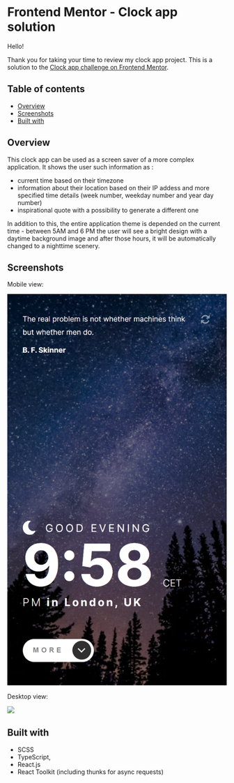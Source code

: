 # Frontend Mentor - Clock app solution

Hello!

Thank you for taking your time to review my clock app project. This is a solution to the [Clock app challenge on Frontend Mentor](https://www.frontendmentor.io/challenges/clock-app-LMFaxFwrM).

## Table of contents

- [Overview](#overview)
- [Screenshots](#screenshot)
- [Built with](#built-with)

## Overview

This clock app can be used as a screen saver of a more complex application. It shows the user such information as :

- current time based on their timezone
- information about their location based on their IP addess and more specified time details (week number, weekday number and year day number)
- inspirational quote with a possibility to generate a different one

In addition to this, the entire application theme is depended on the current time - between 5AM and 6 PM the user will see a bright design with a daytime background image and after those hours, it will be automatically changed to a nighttime scenery.

## Screenshots

Mobile view:

![](./src/screenshots/Mobile-view.png)

Desktop view:

![](./src/screenshots/Desktop-view.png)

## Built with

- SCSS
- TypeScript,
- React.js
- React Toolkit (including thunks for async requests)
